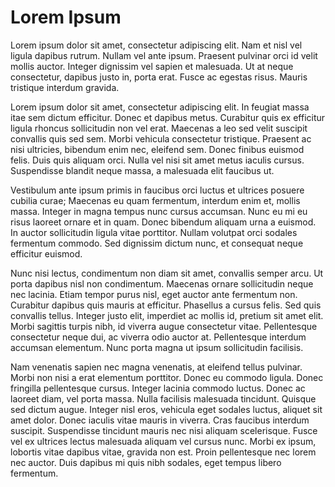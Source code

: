 # Lorem Ipsum

Lorem ipsum dolor sit amet, consectetur adipiscing elit. Nam et nisl vel
ligula dapibus rutrum. Nullam vel ante ipsum. Praesent pulvinar orci id
velit mollis auctor. Integer dignissim vel sapien et malesuada. Ut at neque
consectetur, dapibus justo in, porta erat. Fusce ac egestas risus. Mauris
tristique interdum gravida.

Lorem ipsum dolor sit amet, consectetur adipiscing elit. In feugiat massa
itae sem dictum efficitur. Donec et dapibus metus. Curabitur quis ex efficitur
ligula rhoncus sollicitudin non vel erat. Maecenas a leo sed velit suscipit
convallis quis sed sem. Morbi vehicula consectetur tristique. Praesent ac nisi
ultricies, bibendum enim nec, eleifend sem. Donec finibus euismod felis. Duis
quis aliquam orci. Nulla vel nisi sit amet metus iaculis cursus. Suspendisse
blandit neque massa, a malesuada elit faucibus ut.

Vestibulum ante ipsum primis in faucibus orci luctus et ultrices posuere
cubilia curae; Maecenas eu quam fermentum, interdum enim et, mollis massa.
Integer in magna tempus nunc cursus accumsan. Nunc eu mi eu risus laoreet
ornare et in quam. Donec bibendum aliquam urna a euismod. In auctor
sollicitudin ligula vitae porttitor. Nullam volutpat orci sodales fermentum
commodo. Sed dignissim dictum nunc, et consequat neque efficitur euismod.

Nunc nisi lectus, condimentum non diam sit amet, convallis semper arcu. Ut
porta dapibus nisl non condimentum. Maecenas ornare sollicitudin neque nec
lacinia. Etiam tempor purus nisl, eget auctor ante fermentum non. Curabitur
dapibus quis mauris at efficitur. Phasellus a cursus felis. Sed quis convallis
tellus. Integer justo elit, imperdiet ac mollis id, pretium sit amet elit.
Morbi sagittis turpis nibh, id viverra augue consectetur vitae. Pellentesque
consectetur neque dui, ac viverra odio auctor at. Pellentesque interdum
accumsan elementum. Nunc porta magna ut ipsum sollicitudin facilisis.

Nam venenatis sapien nec magna venenatis, at eleifend tellus pulvinar. Morbi
non nisi a erat elementum porttitor. Donec eu commodo ligula. Donec fringilla
pellentesque cursus. Integer lacinia commodo luctus. Donec ac laoreet diam,
vel porta massa. Nulla facilisis malesuada tincidunt. Quisque sed dictum
augue. Integer nisl eros, vehicula eget sodales luctus, aliquet sit amet
dolor. Donec iaculis vitae mauris in viverra. Cras faucibus interdum suscipit.
Suspendisse tincidunt mauris nec nisi aliquam scelerisque. Fusce vel ex
ultrices lectus malesuada aliquam vel cursus nunc. Morbi ex ipsum, lobortis
vitae dapibus vitae, gravida non est. Proin pellentesque nec lorem nec auctor.
Duis dapibus mi quis nibh sodales, eget tempus libero fermentum.
